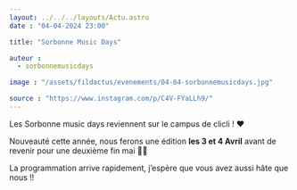 ```yaml
---
layout: ../../../layouts/Actu.astro
date : "04-04-2024 23:00"

title: "Sorbonne Music Days"

auteur :
  - sorbonnemusicdays

image : "/assets/fildactus/evenements/04-04-sorbonnemusicdays.jpg"

source : "https://www.instagram.com/p/C4V-FYaLLh9/"
---
```


Les Sorbonne music days reviennent sur le campus de clicli ! ❤️

Nouveauté cette année, nous ferons une édition __les 3 et 4 Avril__ avant de revenir pour une deuxième fin mai 🌱🌼

La programmation arrive rapidement, j’espère que vous avez aussi hâte que nous !!